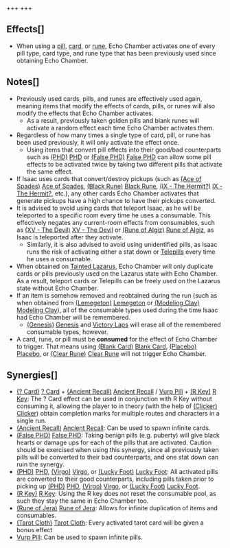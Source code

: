 +++
+++

Effects[]
---------


* When using a [pill](/wiki/Pills "Pills"), [card](/wiki/Cards_and_Runes#Cards "Cards and Runes"), or [rune](/wiki/Cards_and_Runes#Runes "Cards and Runes"), Echo Chamber activates one of every pill type, card type, and rune type that has been previously used since obtaining Echo Chamber.


Notes[]
-------


* Previously used cards, pills, and runes are effectively used again, meaning items that modify the effects of cards, pills, or runes will also modify the effects that Echo Chamber activates.
	+ As a result, previously taken golden pills and blank runes will activate a random effect each time Echo Chamber activates them.
* Regardless of how many times a single type of card, pill, or rune has been used previously, it will only activate the effect once.
	+ Using items that convert pill effects into their good/bad counterparts such as [(PHD)](/wiki/PHD "PHD") [PHD](/wiki/PHD "PHD") or [(False PHD)](/wiki/False_PHD "False PHD") [False PHD](/wiki/False_PHD "False PHD") can allow some pill effects to be activated twice by taking two different pills that activate the same effect.
* If Isaac uses cards that convert/destroy pickups (such as [(Ace of Spades)](/wiki/Cards_and_Runes "Ace of Spades") [Ace of Spades](/wiki/Cards_and_Runes "Cards and Runes"), [(Black Rune)](/wiki/Cards_and_Runes "Black Rune") [Black Rune](/wiki/Cards_and_Runes "Cards and Runes"), [(IX - The Hermit?)](/wiki/Cards_and_Runes "IX - The Hermit?") [IX - The Hermit?](/wiki/Cards_and_Runes "Cards and Runes"), etc.), any other cards Echo Chamber activates that generate pickups have a high chance to have their pickups converted.
* It is advised to avoid using cards that teleport Isaac, as he will be teleported to a specific room every time he uses a consumable. This effectively negates any current-room effects from consumables, such as [(XV - The Devil)](/wiki/Cards_and_Runes "XV - The Devil") [XV - The Devil](/wiki/Cards_and_Runes "Cards and Runes") or [(Rune of Algiz)](/wiki/Cards_and_Runes "Rune of Algiz") [Rune of Algiz](/wiki/Cards_and_Runes "Cards and Runes"), as Isaac is teleported after they activate.
	+ Similarly, it is also advised to avoid using unidentified pills, as Isaac runs the risk of activating either a stat down or [Telepills](/wiki/Telepills "Telepills") every time he uses a consumable.
* When obtained on [Tainted Lazarus](/wiki/Tainted_Lazarus "Tainted Lazarus"), Echo Chamber will only duplicate cards or pills previously used on the Lazarus state with Echo Chamber. As a result, teleport cards or Telepills can be freely used on the Lazarus state without Echo Chamber.
* If an item is somehow removed and reobtained during the run (such as when obtained from [(Lemegeton)](/wiki/Lemegeton "Lemegeton") [Lemegeton](/wiki/Lemegeton "Lemegeton") or [(Modeling Clay)](/wiki/Modeling_Clay "Modeling Clay") [Modeling Clay](/wiki/Modeling_Clay "Modeling Clay")), all of the consumable types used during the time Isaac had Echo Chamber will be remembered.
	+ [(Genesis)](/wiki/Genesis "Genesis") [Genesis](/wiki/Genesis "Genesis") and [Victory Laps](/wiki/Victory_Lap "Victory Lap") will erase all of the remembered consumable types, however.
* A card, rune, or pill must be **consumed** for the effect of Echo Chamber to trigger. That means using [(Blank Card)](/wiki/Blank_Card "Blank Card") [Blank Card](/wiki/Blank_Card "Blank Card"), [(Placebo)](/wiki/Placebo "Placebo") [Placebo](/wiki/Placebo "Placebo"), or [(Clear Rune)](/wiki/Clear_Rune "Clear Rune") [Clear Rune](/wiki/Clear_Rune "Clear Rune") will not trigger Echo Chamber.


Synergies[]
-----------


* [(? Card)](/wiki/%3F_Card "? Card") [? Card](/wiki/%3F_Card "? Card") + [(Ancient Recall)](/wiki/Ancient_Recall "Ancient Recall") [Ancient Recall](/wiki/Ancient_Recall "Ancient Recall") / [Vurp Pill](/wiki/Pills#Pill_Effects "Pills") + [(R Key)](/wiki/R_Key "R Key") [R Key](/wiki/R_Key "R Key"): The ? Card effect can be used in conjunction with R Key without consuming it, allowing the player to in theory (with the help of [(Clicker)](/wiki/Clicker "Clicker") [Clicker](/wiki/Clicker "Clicker")) obtain completion marks for multiple routes and characters in a single run.
* [(Ancient Recall)](/wiki/Ancient_Recall "Ancient Recall") [Ancient Recall](/wiki/Ancient_Recall "Ancient Recall"): Can be used to spawn infinite cards.
* [(False PHD)](/wiki/False_PHD "False PHD") [False PHD](/wiki/False_PHD "False PHD"): Taking benign pills (e.g. puberty) will give black hearts or damage ups for each of the pills that are activated. Caution should be exercised when using this synergy, since all previously taken pills will be converted to their bad counterparts, and one stat down can ruin the synergy.
* [(PHD)](/wiki/PHD "PHD") [PHD](/wiki/PHD "PHD"), [(Virgo)](/wiki/Virgo "Virgo") [Virgo](/wiki/Virgo "Virgo"), or [(Lucky Foot)](/wiki/Lucky_Foot "Lucky Foot") [Lucky Foot](/wiki/Lucky_Foot "Lucky Foot"): All activated pills are converted to their good counterparts, including pills taken prior to picking up [(PHD)](/wiki/PHD "PHD") [PHD](/wiki/PHD "PHD"), [(Virgo)](/wiki/Virgo "Virgo") [Virgo](/wiki/Virgo "Virgo"), or [(Lucky Foot)](/wiki/Lucky_Foot "Lucky Foot") [Lucky Foot](/wiki/Lucky_Foot "Lucky Foot").
* [(R Key)](/wiki/R_Key "R Key") [R Key](/wiki/R_Key "R Key"): Using the R key does not reset the consumable pool, as such they stay the same in Echo Chamber too.
* [(Rune of Jera)](/wiki/Cards_and_Runes "Rune of Jera") [Rune of Jera](/wiki/Cards_and_Runes "Cards and Runes"): Allows for infinite duplication of items and consumables.
* [(Tarot Cloth)](/wiki/Tarot_Cloth "Tarot Cloth") [Tarot Cloth](/wiki/Tarot_Cloth "Tarot Cloth"): Every activated tarot card will be given a bonus effect
* [Vurp Pill](/wiki/Pills#Pill_Effects "Pills"): Can be used to spawn infinite pills.


